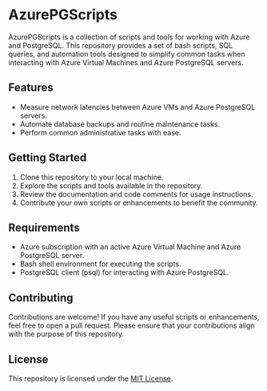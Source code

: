 # AzurePGScripts

AzurePGScripts is a collection of scripts and tools for working with Azure and PostgreSQL. This repository provides a set of bash scripts, SQL queries, and automation tools designed to simplify common tasks when interacting with Azure Virtual Machines and Azure PostgreSQL servers.

## Features

- Measure network latencies between Azure VMs and Azure PostgreSQL servers.
- Automate database backups and routine maintenance tasks.
- Perform common administrative tasks with ease.

## Getting Started

1. Clone this repository to your local machine.
2. Explore the scripts and tools available in the repository.
3. Review the documentation and code comments for usage instructions.
4. Contribute your own scripts or enhancements to benefit the community.

## Requirements

- Azure subscription with an active Azure Virtual Machine and Azure PostgreSQL server.
- Bash shell environment for executing the scripts.
- PostgreSQL client (psql) for interacting with Azure PostgreSQL.

## Contributing

Contributions are welcome! If you have any useful scripts or enhancements, feel free to open a pull request. Please ensure that your contributions align with the purpose of this repository.

## License

This repository is licensed under the [MIT License](LICENSE).
